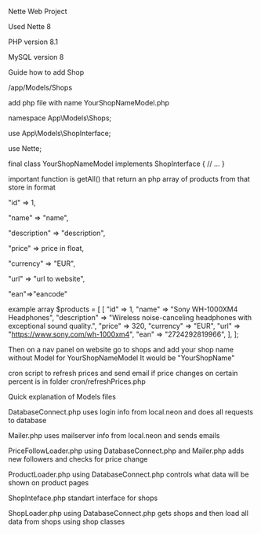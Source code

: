 Nette Web Project

Used Nette 8

PHP version 8.1

MySQL version 8


Guide how to add Shop

/app/Models/Shops

add php file with name YourShopNameModel.php

namespace App\Models\Shops;

use App\Models\ShopInterface;

use Nette;

final class YourShopNameModel implements ShopInterface
{
    // ...
}

important function is getAll() that return an php array of products from that store in format

"id" => 1,

"name" => "name",

"description" => "description",

"price" => price in float,

"currency" => "EUR",

"url" => "url to website",

"ean"=>"eancode"

example array
$products = [
    [
        "id" => 1,
        "name" => "Sony WH-1000XM4 Headphones",
        "description" => "Wireless noise-canceling headphones with exceptional sound quality.",
        "price" => 320,
        "currency" => "EUR",
        "url" => "https://www.sony.com/wh-1000xm4",
        "ean" => "2724292819966",
    ],
];

Then on a nav panel on website go to shops and add your shop name without Model for YourShopNameModel
It would be "YourShopName"

cron script to refresh prices and send email if price changes on certain percent is in folder cron/refreshPrices.php

Quick explanation of Models files

DatabaseConnect.php uses login info from local.neon and does all requests to database

Mailer.php uses mailserver info from local.neon and sends emails

PriceFollowLoader.php using DatabaseConnect.php and Mailer.php adds new followers and checks for price change

ProductLoader.php using DatabaseConnect.php controls what data will be shown on product pages

ShopInteface.php standart interface for shops

ShopLoader.php using DatabaseConnect.php gets shops and then load all data from shops using shop classes